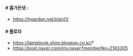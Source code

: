 #### # 홈가든넷 : 
  - https://hgarden.net/plant1/
#### # 플로라
  - https://lampbook.shop.blogpay.co.kr/?
  - https://post.naver.com/my.naver?memberNo=2183305

